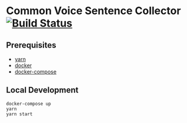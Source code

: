 # Common Voice Sentence Collector [![Build Status](https://travis-ci.com/Common-Voice/sentence-collector.svg?branch=master)](https://travis-ci.com/Common-Voice/sentence-collector)

## Prerequisites

 * [yarn](https://yarnpkg.com/docs/install)
 * [docker](https://docs.docker.com/install/)
 * [docker-compose](https://docs.docker.com/compose/install/)

## Local Development

```
docker-compose up
yarn
yarn start
